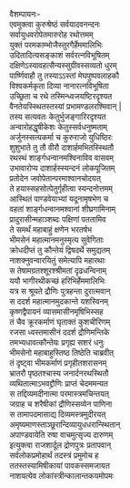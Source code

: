 वैशम्पायनः-  
एवमुक्त्वा कुरुश्रेष्ठं सर्वयादवनन्दनः  
सर्वायुधवरोपेतमारुरोह रथोत्तमम्  
युक्तं परमकाम्भोजैस्तुरगैर्हेममालिभिः  
उदितादित्यसङ्काशं सर्वरत्नविभूषितम्  
दक्षिणेऽस्यावहत्सैन्यस्सुग्रीवस्सव्यतो धुरम्  
पार्ष्णिवाहौ तु तस्याऽऽस्तां मेघपुष्पवलाहकौ  
विश्वकर्मकृता दिव्या नानारत्नविभूषिता  
उच्छ्रिता च रथे तस्मिन्ध्वजयष्टिरदृश्यत  
वैनतेयस्स्थितस्तस्यां प्रभामण्डलरश्मिवान् |  
तस्य सत्यवतः केतुर्भुजङ्गारिरदृश्यत  
अन्वारोहद्धृषीकेशः केतुस्सर्वधनुष्मताम्  
अर्जुनस्सत्यकर्मा च कुरुराजो युधिष्ठिरः  
शुशुभाते तु तौ वीरौ दाशार्हमभितस्स्थितौ  
रथस्थं शार्ङ्गधन्वानमश्विनाविव वासवम्  
उभावारोप्य दाशार्हस्स्यन्दनं लोकपूजितम्  
प्रतोदेन जवोपेतान्परमाश्वानचोदयत्  
ते हयास्सहसोत्पेतुर्गृहीत्वा स्यन्दनोत्तमम्  
आस्थितं पाण्डवेयाभ्यां यदूनामृषभेण च  
वहतां शार्ङ्गधन्वानमश्वानां शीघ्रगामिनाम्  
प्रादुरासीन्महाञ्शब्दः पक्षिणां पततामिव  
ते समर्थं महाबाहुं क्षणेन भरतर्षभ  
भीमसेनं महात्मानमनुस्मृत्य सुवेगिताः  
क्रोधदीप्तं तु कौन्तेयं द्विषदर्थे समुद्यतम्  
नाशक्नुवन्वारयितुं समेत्यापि महारथाः  
स तेषामग्रतश्शूरश्श्रीमतां दृढधन्विनाम्  
ययौ भागीरथीकच्छं हरिभिर्हेममालिभिः  
यत्र स श्रूयते द्रौणिः पुत्रहन्ता दुरात्मवान्  
स ददर्श महात्मानमुदकान्ते यशस्विनम्  
कृष्णद्वैपायनं व्यासमासीनमृषिभिस्सह  
तं चैव क्रूरकर्माणं घृताक्तं कुशचीरिणम्  
रजसा ध्वस्तमासीनं ददर्श द्रौणिमन्तिके  
तमभ्यधावत्कौन्तेयः प्रगृह्य सशरं धनुः  
भीमसेनो महाबाहुस्तिष्ठ तिष्ठेति चाब्रवीत्  
तं दृष्ट्वा भीमकर्माणं प्रगृहीतशरासनम्  
भ्रातरौ पृष्ठतश्चास्य जनार्दनरथस्थितौ  
व्यथितात्माऽभवद्द्रौणिः प्राप्तं चेदममन्यत  
स तद्दिव्यमदीनात्मा परमास्त्रमचिन्तयत्  
जग्राह च शरैषीकां द्रौणिस्सव्येन पाणिना  
स तामापदमासाद्य दिव्यमस्त्रमुदीरयत्  
अमृष्यमाणस्ताञ्छूरान्दिव्यायुधधरान्स्थितान्  
अपाण्डवायेति रुषा वाचमुत्सृज्य दारुणम्  
इत्युक्त्वा राजशार्दूल द्रोणपुत्रः प्रतापवान्  
सर्वलोकप्रमोहार्थं तदस्त्रं प्रमुमोच ह  
ततस्तस्यामिषीकायां पावकस्समजायत  
नाशयत्येव लोकांस्त्रीन्कालान्तकयमोपमः   
